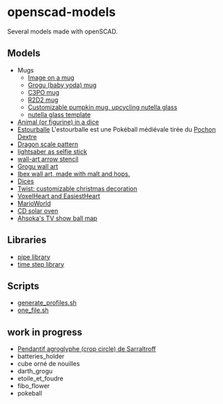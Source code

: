 # openscad-models

Several models made with openSCAD.

## Models

- Mugs
  - [Image on a mug](mug/README.md)
  - [Grogu (baby yoda) mug](mug/README.md#grogu-baby-yoda-mug-upcycling-nutella-glass)
  - [C3PO mug](mug/README.md#c3po-mug-upcycling-nutella-glass)
  - [R2D2 mug](mug/README.md#r2d2-mug-upcycling-nutella-glass)
  - [Customizable pumpkin mug, upcycling nutella glass](pumpkin/README.md)
  - [nutella glass template](mug/README.md#nutella-glass)
- [Animal (or figurine) in a dice](animal_dice/README.md)
- [Estourballe](estourballe/README.md) L'estourballe est une Pokéball médiévale tirée du [Pochon Dextre](https://simondethuillieres.com/product/le-pochon-dextre/)
- [Dragon scale pattern](dragon_scale_pattern/README.md)
- [lightsaber as selfie stick](selfie_saber/README.md)
- [wall-art arrow stencil](arrow/README.md)
- [Grogu wall art](grogu_wall_art/README.md)
- [Ibex wall art, made with malt and hops.](ibex/README.md)
- [Dices](dice/README.md)
- [Twist: customizable christmas decoration](twist/README.md)
- [VoxelHeart and EasiestHeart](VoxelHeart/README.md)
- [MarioWorld](MarioWorld/README.md)
- [CD solar oven](CD_solar_oven/README.md)
- [Ahsoka's TV show ball map](ahsoka_ball_map/README.md)

## Libraries

- [pipe library](pipe/README.md)
- [time step library](time_steps/README.md)

## Scripts

- [generate_profiles.sh](openscad_batch/README.md)
- [one_file.sh](openscad_batch/README.md#one_file.sh)

## work in progress

- [Pendantif agroglyphe (crop circle) de Sarraltroff](agroglyphe/README.md)
- batteries_holder
- cube orné de nouilles
- darth_grogu
- etoile_et_foudre
- fibo_flower
- pokeball
